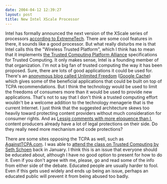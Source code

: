 ```yaml
---
date: 2004-04-12 12:39:27
layout: post
title: New Intel XScale Processor
---
```


Intel has formally announced the next version of the XScale series of processors [according to ExtremeTech](http://www.extremetech.com/article2/0,1558,1565846,00.asp). There are some cool features in there, it sounds like a good processor. But what really disturbs me is that Intel calls this the "Wireless Trusted Platform", which I think has to mean that it implements [the Trusted Computing Platform Alliance](http://www.trustedcomputing.org/home) specifications for Trusted Computing. It only makes sense, Intel is a founding member of that organization. I'm not a big fan of trusted computing the way it has been proposed. Sure, there are lots of good applications it could be used for. There's an [anonymous blog called Unlimited Freedom](http://invisiblog.com/1c801df4aee49232/article/0df117d5d9b32aea8bc23194ecc270ec) ([Google Cache](http://216.239.53.104/search?q=cache:-TKIk_sivx8J:invisiblog.com/1c801df4aee49232/article/0df117d5d9b32aea8bc23194ecc270ec&ie=UTF-8)) which gives some of the beneficial applications that could be built on top of TCPA recommendations. But I think the technology would be used to limit the freedoms of consumers more than it would be used to provide new applications. That's not to say that I don't think a trusted computing effort wouldn't be a welcome addition to the technology menagerie that is the current Internet. I just think that the suggested architecture skews too heavily toward protecting content providers without much consideration for consumer rights. And as [Lessig comments with more eloquence than I](http://www.lessig.org/blog/), content producers already have a lot of legal protections on their side. Do they really need more mechanism and code protections? 

There are some sites opposing the TCPA as well, such as [AgainstTCPA.com](http://www.againsttcpa.com/). I was able to [attend the class on Trusted Computing by Seth Schoen](http://www.bitsplitter.net/blog/index.php?p=130) back in January. I think this is an issue that everyone should be educated about, although I have no good option to present for how to do it. Even if you don't agree with me, please, go and read some of the info from either side of the debate. Educated people are usually harder to fool. Even if this gets used widely and ends up being an issue, perhaps an educated public will prevent it from being abused too badly.
